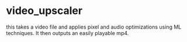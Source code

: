 # video_upscaler
this takes a video file and applies pixel and audio optimizations using ML techniques. It then outputs an easily playable mp4.
